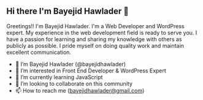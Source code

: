 ## Hi there I'm Bayejid Hawlader 👋
Greetings!! I'm Bayejid Hawlader. I'm a Web Developer and WordPress expert. My experience in the web development field is ready to serve you. I have a passion for learning and sharing my knowledge with others as publicly as possible. I pride myself on doing quality work and maintain excellent communication.

- 👋 I’m Bayejid Hawlader (@bayejidhawlader)
- 👀 I’m interested in Front End Developer & WordPress Expert
- 🌱 I’m currently learning JavaScript
- 💞️ I’m looking to collaborate on this community
- 📫 How to reach me (bayejidhawlader@gmail.com)
